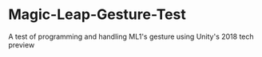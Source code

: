 # Magic-Leap-Gesture-Test
A test of programming and handling ML1's gesture using Unity's 2018 tech preview
